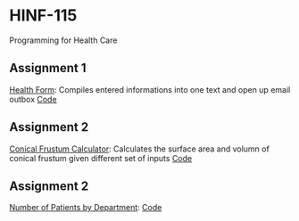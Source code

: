 # HINF-115
Programming for Health Care

## Assignment 1
[Health Form](https://studentweb.uvic.ca/~belina0910/HINF115/AS1/lab-as1.html): Compiles entered informations into one text and open up email outbox [Code](https://github.com/BelinaJang/HINF-115/tree/main/AS1)

## Assignment 2
[Conical Frustum Calculator](https://studentweb.uvic.ca/~belina0910/HINF115/AS2/shapeCalculator.html): Calculates the surface area and volumn of conical frustum given different set of inputs [Code](https://github.com/BelinaJang/HINF-115/tree/main/AS2)

## Assignment 2
[Number of Patients by Department](https://studentweb.uvic.ca/~belina0910/HINF115/AS3/as3.html): [Code](https://github.com/BelinaJang/HINF-115/tree/main/AS3)

